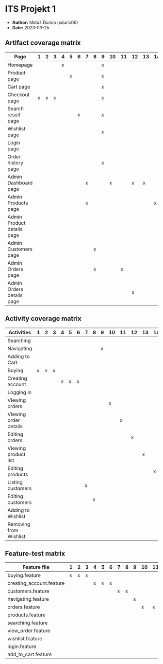 # ITS Projekt 1

- **Author:** Matúš Ďurica (xduric06)
- **Date:** 2023-03-25

## Artifact coverage matrix

| Page                       | 1 | 2 | 3 | 4 | 5 | 6 | 7 | 8 | 9 | 10 | 11 | 12 | 13 | 14 | 15 | 16 | 17 | 18 | 19 | 20 | 21 | 22 | 23 | 24 | 25 | 26 | 27 | 28 |
|----------------------------|---|---|---|---|---|---|---|---|---|----|----|----|----|----|----|----|----|----|----|----|----|----|----|----|----|----|----|----|
| Homepage                   |   |   |   | x |   |   |   |   | x |    |    |    |    |    |    |  x |  x |  x |    |  x |  x |    |    |    |    |  x |    |    |
| Product page               |   |   |   |   | x |   |   |   | x |    |    |    |    |    |    |  x |  x |  x |    |  x |  x |    |    |    |    |    |    |  x |
| Cart page                  |   |   |   |   |   |   |   |   | x |    |    |    |    |    |    |  x |  x |  x |    |    |    |    |    |    |    |    |    |    |
| Checkout page              | x | x | x |   |   |   |   |   | x |    |    |    |    |    |    |  x |  x |  x |    |    |    |    |    |    |    |    |    |    |
| Search result page         |   |   |   |   |   | x |   |   | x |    |    |    |    |    |    |  x |  x |  x |    |  x |  x |    |    |    |    |    |  x |    |
| Wishlist page              |   |   |   |   |   |   |   |   | x |    |    |    |    |    |    |  x |  x |  x |    |    |    |  x |  x |    |    |    |    |    |
| Login page                 |   |   |   |   |   |   |   |   |   |    |    |    |    |    |    |    |    |    |    |    |    |    |    |  x |  x |    |    |    |
| Order history page         |   |   |   |   |   |   |   |   | x |    |    |    |    |    |    |  x |  x |  x |  x |    |    |    |    |    |    |    |    |    |
| Admin Dashboard page       |   |   |   |   |   |   | x |   |   |  x |    |  x |  x |    |    |    |    |    |    |    |    |    |    |    |    |    |    |    |
| Admin Products page        |   |   |   |   |   |   | x |   |   |    |    |    |    |  x |    |    |    |    |    |    |    |    |    |    |    |    |    |    |
| Admin Product details page |   |   |   |   |   |   |   |   |   |    |    |    |    |    |  x |    |    |    |    |    |    |    |    |    |    |    |    |    |
| Admin Customers page       |   |   |   |   |   |   |   | x |   |    |    |    |    |    |    |    |    |    |    |    |    |    |    |    |    |    |    |    |
| Admin Orders page          |   |   |   |   |   |   |   | x |   |    |  x |    |    |    |    |    |    |    |    |    |    |    |    |    |    |    |    |    |
| Admin Orders details page  |   |   |   |   |   |   |   |   |   |    |    |  x |    |    |    |    |    |    |    |    |    |    |    |    |    |    |    |    |

## Activity coverage matrix

| Activities              | 1 | 2 | 3 | 4 | 5 | 6 | 7 | 8 | 9 | 10 | 11 | 12 | 13 | 14 | 15 | 16 | 17 | 18 | 19 | 20 | 21 | 22 | 23 | 24 | 25 | 26 | 27 | 28 |
|-------------------------|---|---|---|---|---|---|---|---|---|----|----|----|----|----|----|----|----|----|----|----|----|----|----|----|----|----|----|----|
| Searching               |   |   |   |   |   |   |   |   |   |    |    |    |    |    |    |  x |  x |    |    |    |    |    |    |    |    |    |    |    |
| Navigating              |   |   |   |   |   |   |   |   | x |    |    |    |    |    |    |    |    |    |    |    |    |    |    |    |    |    |    |    |
| Adding to Cart          |   |   |   |   |   |   |   |   |   |    |    |    |    |    |    |    |    |    |    |    |    |  x |    |    |    |  x |  x |  x |
| Buying                  | x | x | x |   |   |   |   |   |   |    |    |    |    |    |    |    |    |    |    |    |    |    |    |    |    |    |    |    |
| Creating account        |   |   |   | x | x | x |   |   |   |    |    |    |    |    |    |    |    |    |    |    |    |    |    |    |    |    |    |    |
| Logging in              |   |   |   |   |   |   |   |   |   |    |    |    |    |    |    |    |    |    |    |    |    |    |    |  x |  x |    |    |    |
| Viewing orders          |   |   |   |   |   |   |   |   |   |  x |    |    |    |    |    |    |    |  x |    |    |    |    |    |    |    |    |    |    |
| Viewing order details   |   |   |   |   |   |   |   |   |   |    |  x |    |    |    |    |    |    |    |  x |    |    |    |    |    |    |    |    |    |
| Editing orders          |   |   |   |   |   |   |   |   |   |    |    |  x |    |    |    |    |    |    |    |    |    |    |    |    |    |    |    |    |
| Viewing product list    |   |   |   |   |   |   |   |   |   |    |    |    |  x |    |    |    |    |    |    |    |    |    |    |    |    |    |    |    |
| Editing products        |   |   |   |   |   |   |   |   |   |    |    |    |    |  x |  x |    |    |    |    |    |    |    |    |    |    |    |    |    |
| Listing customers       |   |   |   |   |   |   | x |   |   |    |    |    |    |    |    |    |    |    |    |    |    |    |    |    |    |    |    |    |
| Editing customers       |   |   |   |   |   |   |   | x |   |    |    |    |    |    |    |    |    |    |    |    |    |    |    |    |    |    |    |    |
| Adding to Wishlist      |   |   |   |   |   |   |   |   |   |    |    |    |    |    |    |    |    |    |    |  x |  x |    |    |    |    |    |    |    |
| Removing from Wishlist  |   |   |   |   |   |   |   |   |   |    |    |    |    |    |    |    |    |    |    |    |    |    |  x |    |    |    |    |    |

## Feature-test matrix

| Feature file             | 1 | 2 | 3 | 4 | 5 | 6 | 7 | 8 | 9 | 10 | 11 | 12 | 13 | 14 | 15 | 16 | 17 | 18 | 19 | 20 | 21 | 22 | 23 | 24 | 25 | 26 | 27 | 28 |
|--------------------------|---|---|---|---|---|---|---|---|---|----|----|----|----|----|----|----|----|----|----|----|----|----|----|----|----|----|----|----|
| buying.feature           | x | x | x |   |   |   |   |   |   |    |    |    |    |    |    |    |    |    |    |    |    |    |    |    |    |    |    |    |
| creating_account.feature |   |   |   | x | x | x |   |   |   |    |    |    |    |    |    |    |    |    |    |    |    |    |    |    |    |    |    |    |
| customers.feature        |   |   |   |   |   |   | x | x |   |    |    |    |    |    |    |    |    |    |    |    |    |    |    |    |    |    |    |    |
| navigating.feature       |   |   |   |   |   |   |   |   | x |    |    |    |    |    |    |    |    |    |    |    |    |    |    |    |    |    |    |    |
| orders.feature           |   |   |   |   |   |   |   |   |   |  x |  x |  x |    |    |    |    |    |    |    |    |    |    |    |    |    |    |    |    |
| products.feature         |   |   |   |   |   |   |   |   |   |    |    |    |  x |  x |  x |    |    |    |    |    |    |    |    |    |    |    |    |    |
| searching.feature        |   |   |   |   |   |   |   |   |   |    |    |    |    |    |    |  x |  x |    |    |    |    |    |    |    |    |    |    |    |
| view_order.feature       |   |   |   |   |   |   |   |   |   |    |    |    |    |    |    |    |    |  x |  x |    |    |    |    |    |    |    |    |    |
| wishlist.feature         |   |   |   |   |   |   |   |   |   |    |    |    |    |    |    |    |    |    |    |  x |  x |  x |  x |    |    |    |    |    |
| login.feature            |   |   |   |   |   |   |   |   |   |    |    |    |    |    |    |    |    |    |    |    |    |    |    |  x |  x |    |    |    |
| add_to_cart.feature      |   |   |   |   |   |   |   |   |   |    |    |    |    |    |    |    |    |    |    |    |    |    |    |    |    |  x |  x |  x |
